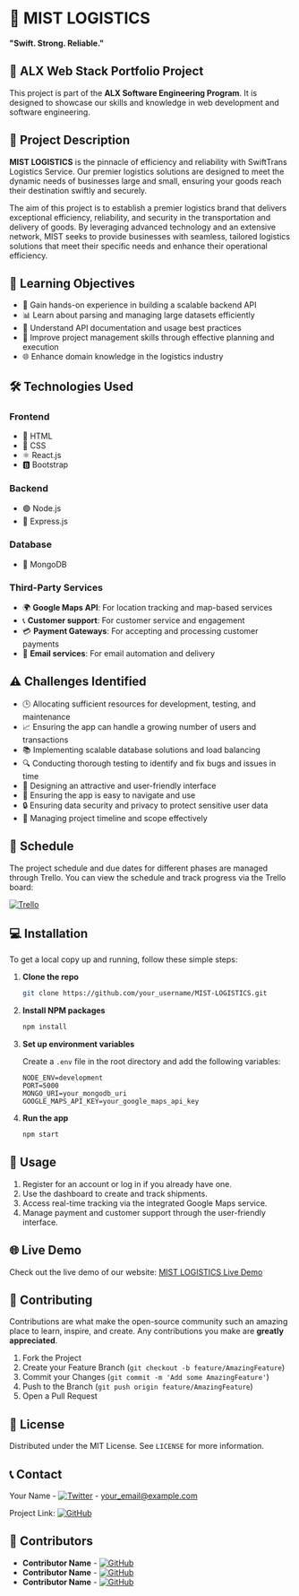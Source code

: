 # 🚚 MIST LOGISTICS

**"Swift. Strong. Reliable."**

## 🌟 ALX Web Stack Portfolio Project

This project is part of the **ALX Software Engineering Program**. It is designed to showcase our skills and knowledge in web development and software engineering.

## 📜 Project Description

**MIST LOGISTICS** is the pinnacle of efficiency and reliability with SwiftTrans Logistics Service. Our premier logistics solutions are designed to meet the dynamic needs of businesses large and small, ensuring your goods reach their destination swiftly and securely.

The aim of this project is to establish a premier logistics brand that delivers exceptional efficiency, reliability, and security in the transportation and delivery of goods. By leveraging advanced technology and an extensive network, MIST seeks to provide businesses with seamless, tailored logistics solutions that meet their specific needs and enhance their operational efficiency.

## 🎯 Learning Objectives

- 🚀 Gain hands-on experience in building a scalable backend API
- 📊 Learn about parsing and managing large datasets efficiently
- 📑 Understand API documentation and usage best practices
- 📅 Improve project management skills through effective planning and execution
- 🌐 Enhance domain knowledge in the logistics industry

## 🛠 Technologies Used

### Frontend
- 📝 HTML
- 🎨 CSS
- ⚛️ React.js
- 🅱️ Bootstrap

### Backend
- 🟢 Node.js
- 🚏 Express.js

### Database
- 🍃 MongoDB

### Third-Party Services
- 🌍 **Google Maps API**: For location tracking and map-based services
- 📞 **Customer support**: For customer service and engagement
- 💳 **Payment Gateways**: For accepting and processing customer payments
- 📧 **Email services**: For email automation and delivery

## ⚠️ Challenges Identified

- 🕒 Allocating sufficient resources for development, testing, and maintenance
- 📈 Ensuring the app can handle a growing number of users and transactions
- 📚 Implementing scalable database solutions and load balancing
- 🔍 Conducting thorough testing to identify and fix bugs and issues in time
- 🎨 Designing an attractive and user-friendly interface
- 🧭 Ensuring the app is easy to navigate and use
- 🔒 Ensuring data security and privacy to protect sensitive user data
- 📆 Managing project timeline and scope effectively

## 📅 Schedule

The project schedule and due dates for different phases are managed through Trello. You can view the schedule and track progress via the Trello board:

[![Trello](https://img.shields.io/badge/Trello-Board-blue)](#)

## 💻 Installation

To get a local copy up and running, follow these simple steps:

1. **Clone the repo**
    ```sh
    git clone https://github.com/your_username/MIST-LOGISTICS.git
    ```
2. **Install NPM packages**
    ```sh
    npm install
    ```

3. **Set up environment variables**

    Create a `.env` file in the root directory and add the following variables:
    ```env
    NODE_ENV=development
    PORT=5000
    MONGO_URI=your_mongodb_uri
    GOOGLE_MAPS_API_KEY=your_google_maps_api_key
    ```

4. **Run the app**
    ```sh
    npm start
    ```

## 🚀 Usage

1. Register for an account or log in if you already have one.
2. Use the dashboard to create and track shipments.
3. Access real-time tracking via the integrated Google Maps service.
4. Manage payment and customer support through the user-friendly interface.

## 🌐 Live Demo

Check out the live demo of our website: [MIST LOGISTICS Live Demo](https://your-live-demo-link.com)

## 🤝 Contributing

Contributions are what make the open-source community such an amazing place to learn, inspire, and create. Any contributions you make are **greatly appreciated**.

1. Fork the Project
2. Create your Feature Branch (`git checkout -b feature/AmazingFeature`)
3. Commit your Changes (`git commit -m 'Add some AmazingFeature'`)
4. Push to the Branch (`git push origin feature/AmazingFeature`)
5. Open a Pull Request

## 📜 License

Distributed under the MIT License. See `LICENSE` for more information.

## 📞 Contact

Your Name - [![Twitter](https://img.shields.io/badge/Twitter-@your_username-blue)](https://twitter.com/your_username) - your_email@example.com

Project Link: [![GitHub](https://img.shields.io/badge/GitHub-Repo-blue)](https://github.com/your_username/MIST-LOGISTICS)

## 👥 Contributors

- **Contributor Name** - [![GitHub](https://img.shields.io/badge/GitHub-Profile-blue)](https://github.com/username)
- **Contributor Name** - [![GitHub](https://img.shields.io/badge/GitHub-Profile-blue)](https://github.com/username)
- **Contributor Name** - [![GitHub](https://img.shields.io/badge/GitHub-Profile-blue)](https://github.com/username)
